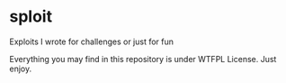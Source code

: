 # sploit
Exploits I wrote for challenges or just for fun

Everything you may find in this repository is under WTFPL License. Just enjoy.
